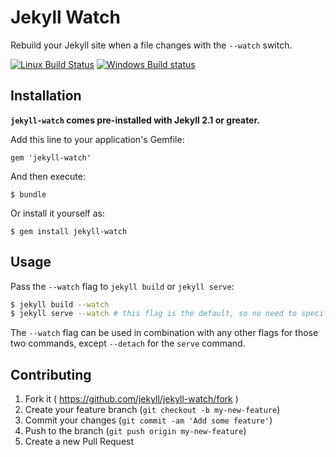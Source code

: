 # Jekyll Watch

Rebuild your Jekyll site when a file changes with the `--watch` switch.

[![Linux Build Status](https://img.shields.io/travis/jekyll/jekyll-watch/master.svg?label=Linux%20build)][travis]
[![Windows Build status](https://img.shields.io/appveyor/ci/jekyll/jekyll-watch/master.svg?label=Windows%20build)][appveyor]

[travis]: https://travis-ci.org/jekyll/jekyll-watch
[appveyor]: https://ci.appveyor.com/project/jekyll/jekyll-watch

## Installation

**`jekyll-watch` comes pre-installed with Jekyll 2.1 or greater.**

Add this line to your application's Gemfile:

    gem 'jekyll-watch'

And then execute:

    $ bundle

Or install it yourself as:

    $ gem install jekyll-watch

## Usage

Pass the `--watch` flag to `jekyll build` or `jekyll serve`:

```bash
$ jekyll build --watch
$ jekyll serve --watch # this flag is the default, so no need to specify it here for the 'serve' command
```

The `--watch` flag can be used in combination with any other flags for those
two commands, except `--detach` for the `serve` command.

## Contributing

1. Fork it ( https://github.com/jekyll/jekyll-watch/fork )
2. Create your feature branch (`git checkout -b my-new-feature`)
3. Commit your changes (`git commit -am 'Add some feature'`)
4. Push to the branch (`git push origin my-new-feature`)
5. Create a new Pull Request

